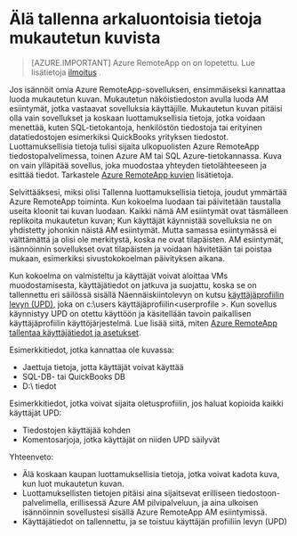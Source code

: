 
<properties
    pageTitle="Tallenna koskaan Azure RemoteApp luottamuksellisia tietoja mukautetun kuvista | Microsoft Azure"
    description="Lue lisää profiilikuva tiedot tallennetaan mukautetut Azure RemoteApp kuvat"
    services="remoteapp"
    documentationCenter=""
    authors="lizap"
    manager="mbaldwin" />

<tags
    ms.service="remoteapp"
    ms.workload="compute"
    ms.tgt_pltfrm="na"
    ms.devlang="na"
    ms.topic="article"
    ms.date="08/15/2016"
    ms.author="elizapo" />


# <a name="never-store-sensitive-data-on-custom-images"></a>Älä tallenna arkaluontoisia tietoja mukautetun kuvista

> [AZURE.IMPORTANT]
> Azure RemoteApp on on lopetettu. Lue lisätietoja [ilmoitus](https://go.microsoft.com/fwlink/?linkid=821148) .

Jos isännöit omia Azure RemoteApp-sovelluksen, ensimmäiseksi kannattaa luoda mukautetun kuvan. Mukautetun näköistiedoston avulla luoda AM esiintymät, jotka vastaavat sovelluksia käyttäjille. Mukautetun kuvan pitäisi olla vain sovellukset ja koskaan luottamuksellisia tietoja, jotka voidaan menettää, kuten SQL-tietokantoja, henkilöstön tiedostoja tai erityinen datatiedostojen esimerkiksi QuickBooks yrityksen tiedostot. Luottamuksellisia tietoja tulisi sijaita ulkopuolisten Azure RemoteApp tiedostopalvelimessa, toinen Azure AM tai SQL Azure-tietokannassa. Kuva on vain ylläpitää sovellus, joka muodostaa yhteyden tietolähteeseen ja esittää tiedot. Tarkastele [Azure RemoteApp kuvien](remoteapp-imagereqs.md) lisätietoja. 

Selvittääksesi, miksi olisi Tallenna luottamuksellisia tietoja, joudut ymmärtää Azure RemoteApp toiminta. Kun kokoelma luodaan tai päivitetään taustalla useita kloonit tai kuvan luodaan. Kaikki nämä AM esiintymät ovat täsmälleen replikoita mukautetun kuvan; Kun käyttäjät käynnistää sovelluksia ne on yhdistetty johonkin näistä AM esiintymät. Mutta samassa esiintymässä ei välttämättä ja olisi ole merkitystä, koska ne ovat tilapäisten. AM esiintymät, isännöinnin sovellukset ovat tilapäisten ja voidaan hävitetään tai poistaa mukaan, esimerkiksi sivustokokoelman päivityksen aikana. 

Kun kokoelma on valmisteltu ja käyttäjät voivat aloittaa VMs muodostamisesta, käyttäjätiedot on jatkuva ja suojattu, koska se on tallennettu eri säilössä sisällä Näennäiskiintolevyn on kutsu [käyttäjäprofiilin levyn (UPD)](remoteapp-upd.md), joka on c:\users käyttäjäprofiilin\<userprofile >. Kun sovellus käynnistyy UPD on otettu käyttöön ja käsitellään tavoin paikallisen käyttäjäprofiilin käyttöjärjestelmä. Lue lisää siitä, miten [Azure RemoteApp tallentaa käyttäjätiedot ja asetukset](remoteapp-upd.md).

Esimerkkitiedot, jotka kannattaa ole kuvassa:

- Jaettuja tietoja, jotta käyttäjät voivat käyttää
- SQL-DB- tai QuickBooks DB
- D:\ tiedot

Esimerkkitiedot, jotka voivat sijaita oletusprofiilin, jos haluat kopioida kaikki käyttäjät UPD:

- Tiedostojen käyttäjää kohden
- Komentosarjoja, jotka käyttäjät on niiden UPD säilyvät

Yhteenveto:

- Älä koskaan kaupan luottamuksellisia tietoja, jotka voivat kadota kuva, kun luot mukautetun kuvan.
- Luottamuksellisten tietojen pitäisi aina sijaitsevat erilliseen tiedostoon-palvelimella, erillisessä Azure AM pilvipalveluun, ja aina ulkoisen isännöinnin sovellustesi sisällä Azure RemoteApp AM esiintymissä. 
- Käyttäjätiedot on tallennettu, ja se toistuu käyttäjän profiiliin levyn (UPD)


